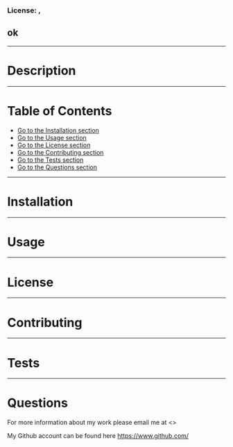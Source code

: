 
### License: , 

## ok
    
---
    
# Description

   

---
    
# Table of Contents

* [Go to the Installation section](#installation)
* [Go to the Usage section](#useage)
* [Go to the License section](#license)
* [Go to the Contributing section](#cotributing)
* [Go to the Tests section](#tests)
* [Go to the Questions section](#questions)

---
    
# Installation
  


---
    
# Usage
    
---
    
# License
    


---
    
# Contributing
    
---
    
# Tests
    
---
    
# Questions

For more information about my work please email me at <>

My Github account can be found here https://www.github.com/

